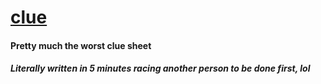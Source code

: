# [clue](https://kiecphrase.github.io/clue/)
#### Pretty much the worst clue sheet
##### Literally written in 5 minutes racing another person to be done first, lol
